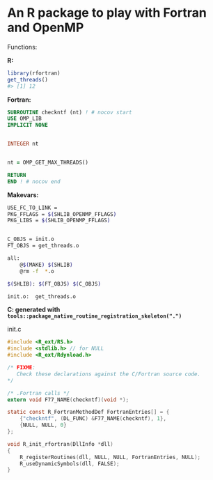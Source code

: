 
<!-- README.md is generated from README.Rmd. Please edit that file -->

<!-- date: "24 de Septiembre de 2020" -->

# An R package to play with Fortran and OpenMP

Functions:

**R:**

``` r
library(rfortran)
get_threads()
#> [1] 12
```

**Fortran:**

``` fortran
SUBROUTINE checkntf (nt) ! # nocov start
USE OMP_LIB
IMPLICIT NONE


INTEGER nt


nt = OMP_GET_MAX_THREADS()

RETURN
END ! # nocov end
```

**Makevars:**

``` bash
USE_FC_TO_LINK =
PKG_FFLAGS = $(SHLIB_OPENMP_FFLAGS)
PKG_LIBS = $(SHLIB_OPENMP_FFLAGS)


C_OBJS = init.o
FT_OBJS = get_threads.o

all:
    @$(MAKE) $(SHLIB)
    @rm -f  *.o

$(SHLIB): $(FT_OBJS) $(C_OBJS)

init.o:  get_threads.o
```

**C: generated with
`tools::package_native_routine_registration_skeleton(".")`**

init.c

``` c
#include <R_ext/RS.h>
#include <stdlib.h> // for NULL
#include <R_ext/Rdynload.h>

/* FIXME: 
   Check these declarations against the C/Fortran source code.
*/

/* .Fortran calls */
extern void F77_NAME(checkntf)(void *);

static const R_FortranMethodDef FortranEntries[] = {
    {"checkntf", (DL_FUNC) &F77_NAME(checkntf), 1},
    {NULL, NULL, 0}
};

void R_init_rfortran(DllInfo *dll)
{
    R_registerRoutines(dll, NULL, NULL, FortranEntries, NULL);
    R_useDynamicSymbols(dll, FALSE);
}
```
